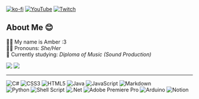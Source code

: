 [![ko-fi](https://ko-fi.com/img/githubbutton_sm.svg)](https://ko-fi.com/y2k04)
[![YouTube](https://img.shields.io/badge/YouTube-%23FF0000.svg?logo=YouTube&logoColor=white)](https://youtube.com/@y2k04) [![Twitch](https://img.shields.io/badge/Twitch-%239146FF.svg?logo=Twitch&logoColor=white)](https://twitch.tv/y2k4_)

## About Me 😊
🙋‍♀️ My name is Amber :3<br>
🏳️‍⚧️ Pronouns: *She/Her*<br>
🌱 Currently studying: *Diploma of Music (Sound Production)*

![](https://github-readme-stats.vercel.app/api?username=y2k04&theme=react&hide_border=false&include_all_commits=false&count_private=false)
![](https://github-readme-stats.vercel.app/api/top-langs/?username=y2k04&theme=react&hide_border=false&include_all_commits=false&count_private=false&layout=compact)

---
![C#](https://img.shields.io/badge/c%23-%23239120.svg?style=flat&logo=c-sharp&logoColor=white) ![CSS3](https://img.shields.io/badge/css3-%231572B6.svg?style=flat&logo=css3&logoColor=white) ![HTML5](https://img.shields.io/badge/html5-%23E34F26.svg?style=flat&logo=html5&logoColor=white) ![Java](https://img.shields.io/badge/java-%23ED8B00.svg?style=flat&logo=java&logoColor=white) ![JavaScript](https://img.shields.io/badge/javascript-%23323330.svg?style=flat&logo=javascript&logoColor=%23F7DF1E) ![Markdown](https://img.shields.io/badge/markdown-%23000000.svg?style=flat&logo=markdown&logoColor=white)<br>
![Python](https://img.shields.io/badge/python-3670A0?style=flat&logo=python&logoColor=ffdd54) ![Shell Script](https://img.shields.io/badge/shell_script-%23121011.svg?style=flat&logo=gnu-bash&logoColor=white) ![.Net](https://img.shields.io/badge/.NET-5C2D91?style=flat&logo=.net&logoColor=white) ![Adobe Premiere Pro](https://img.shields.io/badge/Adobe%20Premiere%20Pro-9999FF.svg?style=flat&logo=Adobe%20Premiere%20Pro&logoColor=white) ![Arduino](https://img.shields.io/badge/-Arduino-00979D?style=flat&logo=Arduino&logoColor=white) ![Notion](https://img.shields.io/badge/Notion-%23000000.svg?style=flat&logo=notion&logoColor=white)
